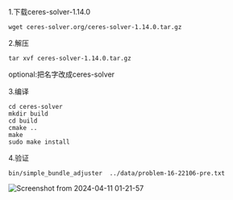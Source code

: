 1.下载ceres-solver-1.14.0

```
wget ceres-solver.org/ceres-solver-1.14.0.tar.gz
```

2.解压

```
tar xvf ceres-solver-1.14.0.tar.gz
```

optional:把名字改成ceres-solver

3.编译

```
cd ceres-solver 
mkdir build 
cd build 
cmake ..
make
sudo make install
```
4.验证
```
bin/simple_bundle_adjuster  ../data/problem-16-22106-pre.txt 
```

![Screenshot from 2024-04-11 01-21-57](https://github.com/countsp/ubuntu_settings/assets/102967883/9c499be6-14eb-4c87-abcf-f0097006de6c)
